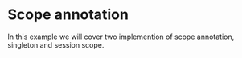 # Scope annotation


In this example we will cover two implemention of scope annotation, singleton and session scope.




